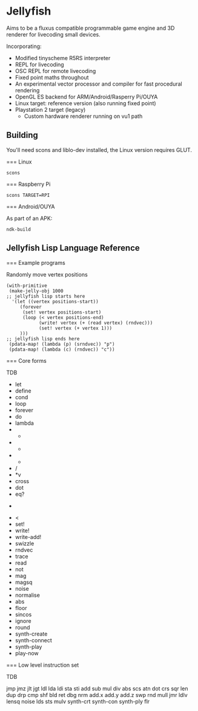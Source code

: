 Jellyfish
=========

Aims to be a fluxus compatible programmable game engine and 3D renderer
for livecoding small devices.

Incorporating:

* Modified tinyscheme R5RS interpreter
* REPL for livecoding
* OSC REPL for remote livecoding
* Fixed point maths throughout
* An experimental vector processor and compiler for fast procedural rendering
* OpenGL ES backend for ARM/Android/Rasperry Pi/OUYA
* Linux target: reference version (also running fixed point)
* Playstation 2 target (legacy)
  * Custom hardware renderer running on vu1 path

Building
--------

You'll need scons and liblo-dev installed, the Linux version requires GLUT.

=== Linux

    scons

=== Raspberry Pi

    scons TARGET=RPI

=== Android/OUYA

As part of an APK:

    ndk-build

Jellyfish Lisp Language Reference
---------------------------------

=== Example programs


Randomly move vertex positions

    (with-primitive
     (make-jelly-obj 1000
    ;; jellyfish lisp starts here
      '(let ((vertex positions-start))
         (forever
          (set! vertex positions-start)
          (loop (< vertex positions-end)
                (write! vertex (+ (read vertex) (rndvec)))
                (set! vertex (+ vertex 1)))
         )))
    ;; jellyfish lisp ends here
     (pdata-map! (lambda (p) (srndvec)) "p")
     (pdata-map! (lambda (c) (rndvec)) "c"))


=== Core forms

TDB

* let
* define
* cond
* loop
* forever
* do
* lambda
* +
* -
* *
* /
* *v
* cross
* dot
* eq?
* >
* <
* set!
* write!
* write-add!
* swizzle
* rndvec
* trace
* read
* not
* mag
* magsq
* noise
* normalise
* abs
* floor
* sincos
* ignore
* round
* synth-create
* synth-connect
* synth-play
* play-now

=== Low level instruction set

TDB

jmp jmz jlt jgt ldl lda ldi sta sti
add sub mul div abs scs atn dot crs
sqr len dup drp cmp shf bld ret dbg
nrm add.x add.y add.z swp rnd mull
jmr ldlv lensq noise lds sts mulv
synth-crt synth-con synth-ply flr
